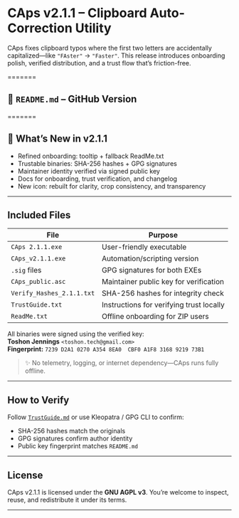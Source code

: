 # CAps v2.1.1 – Clipboard Auto-Correction Utility

CAps fixes clipboard typos where the first two letters are accidentally capitalized—like `"FAster"` → `"Faster"`. 
This release introduces onboarding polish, verified distribution, and a trust flow that’s friction-free.

=======
## 📘 `README.md` – GitHub Version
=======
## 🔧 What’s New in v2.1.1


- Refined onboarding: tooltip + fallback ReadMe.txt
- Trustable binaries: SHA-256 hashes + GPG signatures
- Maintainer identity verified via signed public key
- Docs for onboarding, trust verification, and changelog
- New icon: rebuilt for clarity, crop consistency, and transparency

---

## Included Files

| File                     | Purpose                                 |
|--------------------------|------------------------------------------|
| `CAps 2.1.1.exe`         | User-friendly executable                 |
| `CAps_v2.1.1.exe`        | Automation/scripting version             |
| `.sig` files             | GPG signatures for both EXEs             |
| `CAps_public.asc`        | Maintainer public key for verification   |
| `Verify_Hashes_2.1.1.txt`| SHA-256 hashes for integrity check       |
| `TrustGuide.txt`         | Instructions for verifying trust locally |
| `ReadMe.txt`             | Offline onboarding for ZIP users         |

All binaries were signed using the verified key:  
**Toshon Jennings** `<toshon.tech@gmail.com>`  
**Fingerprint:** `7239 D2A1 0270 A354 8EA0  CBF0 A1F8 3168 9219 73B1`

> ✨ No telemetry, logging, or internet dependency—CAps runs fully offline.

---

## How to Verify

Follow [`TrustGuide.md`](https://github.com/toshon-jennings/DoubleCapsCorrect/blob/main/docs/TrustGuide.md) or use Kleopatra / GPG CLI to confirm:

- SHA-256 hashes match the originals
- GPG signatures confirm author identity
- Public key fingerprint matches `README.md`

---

## License

CAps v2.1.1 is licensed under the **GNU AGPL v3**. You’re welcome to inspect, reuse, and redistribute it under its terms.

---
